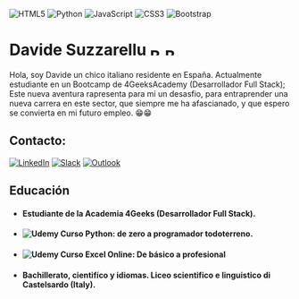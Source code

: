 ![HTML5](https://img.shields.io/badge/html5-%23E34F26.svg?style=for-the-badge&logo=html5&logoColor=white)
![Python](https://img.shields.io/badge/python-3670A0?style=for-the-badge&logo=python&logoColor=ffdd54)
![JavaScript](https://img.shields.io/badge/javascript-%23323330.svg?style=for-the-badge&logo=javascript&logoColor=%23F7DF1E)
![CSS3](https://img.shields.io/badge/css3-%231572B6.svg?style=for-the-badge&logo=css3&logoColor=white)
![Bootstrap](https://img.shields.io/badge/bootstrap-%238511FA.svg?style=for-the-badge&logo=bootstrap&logoColor=white)
# Davide Suzzarellu <img src="https://upload.wikimedia.org/wikipedia/commons/0/03/Flag_of_Italy.svg" alt="Bandera de Italia" width="20" height="15"> <img src="https://upload.wikimedia.org/wikipedia/commons/9/9a/Flag_of_Spain.svg" alt="Bandera de España" width="20" height="15">
Hola, soy Davide un chico italiano residente en España. Actualmente estudiante en un Bootcamp de 4GeeksAcademy (Desarrollador Full Stack); Este nueva aventura rapresenta para mi un desasfio, para entraprender una nueva carrera en este sector, que siempre me ha afascianado, y que espero se convierta en mi futuro empleo. 😁😁 
## Contacto:
[![LinkedIn](https://img.shields.io/badge/LinkedIn--blue?style=social&logo=linkedin)](https://www.linkedin.com/in/davide-suzzarellu-95912226b/) 
[![Slack](https://img.shields.io/badge/Slack-4A154B?style=for-the-social&logo=slack&logoColor=white)](https://app.slack.com/client/T0BFXMWMV/C0BG1MAV7)
[![Outlook](https://img.shields.io/badge/Outlook-0072C6?style=for-the-social&logo=microsoft-outlook&logoColor=white)]([URL_DE_TU_PERFIL_DE_OUTLOOK](https://outlook.live.com/mail/0/?actSwt=true))
## Educación 
- #### Estudiante de la Academia 4Geeks (Desarrollador Full Stack).
- #### ![Udemy](https://img.shields.io/badge/Udemy-A435F0?style=for-the-logo=Udemy&logoColor=white) Curso Python: de zero a programador todoterreno.
- #### ![Udemy](https://img.shields.io/badge/Udemy-A435F0?style=for-the-logo=Udemy&logoColor=white) Curso Excel Online: De básico a profesional
- #### Bachillerato, cientifíco y idiomas. Liceo scientifico e linguistico di Castelsardo (Italy).
> 
<!--
**DavideSuzzarellu/DavideSuzzarellu** is a ✨ _special_ ✨ repository because its `README.md` (this file) appears on your GitHub profile.

Here are some ideas to get you started:

- 🔭 I’m currently working on ...
- 🌱 I’m currently learning ...
- 👯 I’m looking to collaborate on ...
- 🤔 I’m looking for help with ...
- 💬 Ask me about ...
- 📫 How to reach me: ...
- 😄 Pronouns: ...
- ⚡ Fun fact: ...
-->
